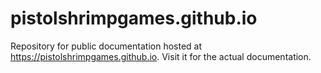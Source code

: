 # pistolshrimpgames.github.io

Repository for public documentation hosted at https://pistolshrimpgames.github.io. Visit it for the actual documentation.
